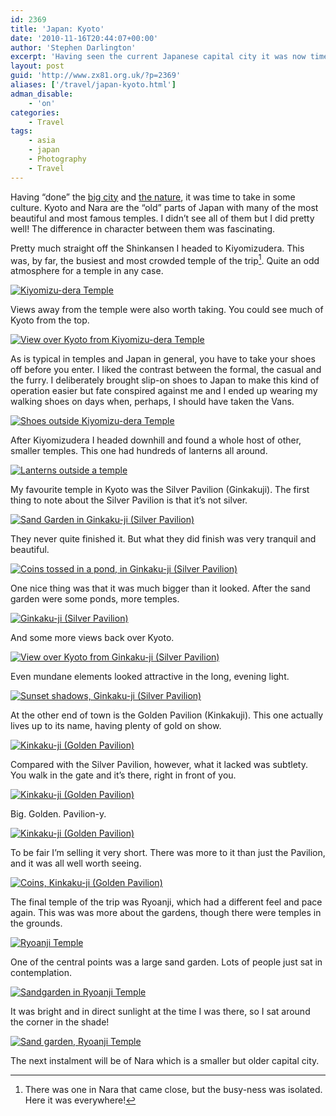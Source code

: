 ```yaml
---
id: 2369
title: 'Japan: Kyoto'
date: '2010-11-16T20:44:07+00:00'
author: 'Stephen Darlington'
excerpt: 'Having seen the current Japanese capital city it was now time to see the historic and cultural capital, Kyoto.'
layout: post
guid: 'http://www.zx81.org.uk/?p=2369'
aliases: ['/travel/japan-kyoto.html']
adman_disable:
    - 'on'
categories:
    - Travel
tags:
    - asia
    - japan
    - Photography
    - Travel
---
```


Having “done” the [big city](/travel/japan-tokyo.html) and [the nature](/travel/japan-kamikochi.html), it was time to take in some culture. Kyoto and Nara are the “old” parts of Japan with many of the most beautiful and most famous temples. I didn’t see all of them but I did pretty well! The difference in character between them was fascinating.

Pretty much straight off the Shinkansen I headed to Kiyomizudera. This was, by far, the busiest and most crowded temple of the trip[^1]. Quite an odd atmosphere for a temple in any case.

[![Kiyomizu-dera Temple](https://i0.wp.com/farm5.staticflickr.com/4151/5093751771_50cb2ba147.jpg?resize=333%2C500)](http://www.flickr.com/photos/stephendarlington/5093751771/ "Kiyomizu-dera Temple by stephendarlington, on Flickr")

Views away from the temple were also worth taking. You could see much of Kyoto from the top.

[![View over Kyoto from Kiyomizu-dera Temple](https://i0.wp.com/farm5.staticflickr.com/4111/5094351770_034b2dd98e.jpg?resize=500%2C333)](http://www.flickr.com/photos/stephendarlington/5094351770/ "View over Kyoto from Kiyomizu-dera Temple by stephendarlington, on Flickr")

As is typical in temples and Japan in general, you have to take your shoes off before you enter. I liked the contrast between the formal, the casual and the furry. I deliberately brought slip-on shoes to Japan to make this kind of operation easier but fate conspired against me and I ended up wearing my walking shoes on days when, perhaps, I should have taken the Vans.

[![Shoes outside Kiyomizu-dera Temple](https://i0.wp.com/farm5.staticflickr.com/4149/5094352012_bb03bccf23.jpg?resize=333%2C500)](http://www.flickr.com/photos/stephendarlington/5094352012/ "Shoes outside Kiyomizu-dera Temple by stephendarlington, on Flickr")

After Kiyomizudera I headed downhill and found a whole host of other, smaller temples. This one had hundreds of lanterns all around.

[![Lanterns outside a temple](https://i0.wp.com/farm5.staticflickr.com/4111/5093752723_2072924db0.jpg?resize=500%2C333)](http://www.flickr.com/photos/stephendarlington/5093752723/ "Lanterns outside a temple by stephendarlington, on Flickr")

My favourite temple in Kyoto was the Silver Pavilion (Ginkakuji). The first thing to note about the Silver Pavilion is that it’s not silver.

[![Sand Garden in Ginkaku-ji (Silver Pavilion)](https://i0.wp.com/farm5.staticflickr.com/4128/5093755379_d2015369ab.jpg?resize=500%2C333)](http://www.flickr.com/photos/stephendarlington/5093755379/ "Sand Garden in Ginkaku-ji (Silver Pavilion) by stephendarlington, on Flickr")

They never quite finished it. But what they did finish was very tranquil and beautiful.

[![Coins tossed in a pond, in Ginkaku-ji (Silver Pavilion)](https://i0.wp.com/farm5.staticflickr.com/4103/5094355552_165b295eb0.jpg?resize=500%2C333)](http://www.flickr.com/photos/stephendarlington/5094355552/ "Coins tossed in a pond, in Ginkaku-ji (Silver Pavilion) by stephendarlington, on Flickr")

One nice thing was that it was much bigger than it looked. After the sand garden were some ponds, more temples.

[![Ginkaku-ji (Silver Pavilion)](https://i0.wp.com/farm5.staticflickr.com/4145/5094355888_52cedbf617.jpg?resize=500%2C333)](http://www.flickr.com/photos/stephendarlington/5094355888/ "Ginkaku-ji (Silver Pavilion) by stephendarlington, on Flickr")

And some more views back over Kyoto.

[![View over Kyoto from Ginkaku-ji (Silver Pavilion)](https://i0.wp.com/farm5.staticflickr.com/4151/5093756325_d92c94b1bb.jpg?resize=333%2C500)](http://www.flickr.com/photos/stephendarlington/5093756325/ "View over Kyoto from Ginkaku-ji (Silver Pavilion) by stephendarlington, on Flickr")

Even mundane elements looked attractive in the long, evening light.

[![Sunset shadows, Ginkaku-ji (Silver Pavilion)](https://i0.wp.com/farm5.staticflickr.com/4113/5094356512_c4dd575a29.jpg?resize=500%2C333)](http://www.flickr.com/photos/stephendarlington/5094356512/ "Sunset shadows, Ginkaku-ji (Silver Pavilion) by stephendarlington, on Flickr")

At the other end of town is the Golden Pavilion (Kinkakuji). This one actually lives up to its name, having plenty of gold on show.

[![Kinkaku-ji (Golden Pavilion)](https://i0.wp.com/farm5.staticflickr.com/4108/5094356796_8bee48ccd8.jpg?resize=333%2C500)](http://www.flickr.com/photos/stephendarlington/5094356796/ "Kinkaku-ji (Golden Pavilion) by stephendarlington, on Flickr")

Compared with the Silver Pavilion, however, what it lacked was subtlety. You walk in the gate and it’s there, right in front of you.

[![Kinkaku-ji (Golden Pavilion)](https://i0.wp.com/farm5.staticflickr.com/4092/5094357850_5f7b974744.jpg?resize=500%2C333)](http://www.flickr.com/photos/stephendarlington/5094357850/ "Kinkaku-ji (Golden Pavilion) by stephendarlington, on Flickr")

Big. Golden. Pavilion-y.

[![Kinkaku-ji (Golden Pavilion)](https://i0.wp.com/farm5.staticflickr.com/4151/5094357138_b19ac0befd.jpg?resize=500%2C333)](http://www.flickr.com/photos/stephendarlington/5094357138/ "Kinkaku-ji (Golden Pavilion) by stephendarlington, on Flickr")

To be fair I’m selling it very short. There was more to it than just the Pavilion, and it was all well worth seeing.

[![Coins, Kinkaku-ji (Golden Pavilion)](https://i0.wp.com/farm5.staticflickr.com/4083/5094357604_57f95b53d9.jpg?resize=500%2C333)](http://www.flickr.com/photos/stephendarlington/5094357604/ "Coins, Kinkaku-ji (Golden Pavilion) by stephendarlington, on Flickr")

The final temple of the trip was Ryoanji, which had a different feel and pace again. This was was more about the gardens, though there were temples in the grounds.

[![Ryoanji Temple](https://i0.wp.com/farm5.staticflickr.com/4112/5094358094_281dfb37d0.jpg?resize=333%2C500)](http://www.flickr.com/photos/stephendarlington/5094358094/ "Ryoanji Temple by stephendarlington, on Flickr")

One of the central points was a large sand garden. Lots of people just sat in contemplation.

[![Sandgarden in Ryoanji Temple](https://i0.wp.com/farm5.staticflickr.com/4132/5175340539_1efa9d91f4.jpg?resize=500%2C333)](http://www.flickr.com/photos/stephendarlington/5175340539/ "Sandgarden in Ryoanji Temple by stephendarlington, on Flickr")

It was bright and in direct sunlight at the time I was there, so I sat around the corner in the shade!

[![Sand garden, Ryoanji Temple](https://i0.wp.com/farm5.staticflickr.com/4112/5093759259_b25d94ee47.jpg?resize=500%2C333)](http://www.flickr.com/photos/stephendarlington/5093759259/ "Sand garden, Ryoanji Temple by stephendarlington, on Flickr")

The next instalment will be of Nara which is a smaller but older capital city.
[^1]: There was one in Nara that came close, but the busy-ness was isolated. Here it was everywhere!
